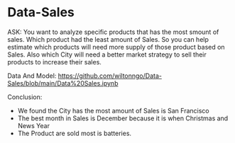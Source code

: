 # Data-Sales
ASK:
You want to analyze specific products that has the most smount of sales. Which product had the least amount of Sales. So you can help estimate which products will need more supply of those product based on Sales. Also which City will need a better market strategy to sell their products to increase their sales.


Data And Model:
https://github.com/wiltonngo/Data-Sales/blob/main/Data%20Sales.ipynb


Conclusion:
- We found the City has the most amount of Sales is San Francisco
- The best month in Sales is December because it is when Christmas and News Year
- The Product are sold most is batteries.
